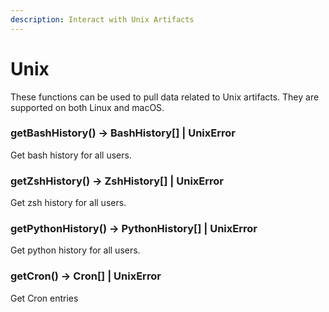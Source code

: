 ```yaml
---
description: Interact with Unix Artifacts
---
```


# Unix

These functions can be used to pull data related to Unix artifacts. They are
supported on both Linux and macOS.

### getBashHistory() -> BashHistory[] | UnixError

Get bash history for all users.

### getZshHistory() -> ZshHistory[] | UnixError

Get zsh history for all users.

### getPythonHistory() -> PythonHistory[] | UnixError

Get python history for all users.

### getCron() -> Cron[] | UnixError

Get Cron entries
